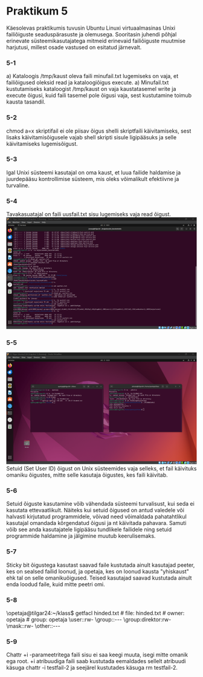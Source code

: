 # Praktikum 5

Käesolevas praktikumis tuvusin Ubuntu Linuxi virtuaalmasinas Unixi failiõiguste seaduspärasuste ja olemusega. Sooritasin juhendi põhjal erinevate süsteemikasutajatega mitmeid erinevaid failiõiguste muutmise harjutusi, millest osade vastused on esitatud järnevalt.

### 5-1
a) Kataloogis /tmp/kaust oleva faili minufail.txt lugemiseks on vaja, et failiõigused oleksid read ja kataloogiõigus execute.
a) Minufail.txt kustutamiseks kataloogist /tmp/kaust on vaja kaustatasemel write ja execute õigusi, kuid faili tasemel pole õigusi vaja, sest kustutamine toimub kausta tasandil.

### 5-2
chmod a=x skriptifail ei ole piisav õigus shelli skriptfaili käivitamiseks, sest lisaks käivitamisõigusele vajab shell skripti sisule ligipääsuks ja selle käivitamiseks lugemisõigust.

### 5-3
Igal Unixi süsteemi kasutajal on oma kaust, et luua failide haldamise ja juurdepääsu kontrollimise süsteem, mis oleks võimalikult efektiivne ja turvaline.

### 5-4
Tavakasuatajal on faili uusfail.txt sisu lugemiseks vaja read õigust.
![pilt1](https://github.com/JoosepTT/Operatsioonisysteemide_praktikumid/blob/main/Pildid/Screenshot%202024-10-21%20180141.png?raw=true)

### 5-5
![pilt2](https://github.com/JoosepTT/Operatsioonisysteemide_praktikumid/blob/main/Pildid/Screenshot%202024-10-21%20183923.png?raw=true)
Setuid (Set User ID) õigust on Unix süsteemides vaja selleks, et fail käivituks omaniku  õigustes, mitte selle kasutaja õigustes, kes faili käivitab. 

### 5-6
Setuid õiguste kasutamine võib vähendada süsteemi turvalisust, kui seda ei kasutata ettevaatlikult. Näiteks kui setuid õigused on antud valedele või halvasti kirjutatud programmidele, võivad need võimaldada pahatahtlikul kasutajal omandada kõrgendatud õigusi ja nt käivitada pahavara. Samuti võib see anda kasutajatele ligipääsu tundlikele failidele ning setuid programmide haldamine ja jälgimine muutub keerulisemaks.

### 5-7
Sticky bit õigustega kasutast saavad faile kustutada ainult kasutajad peeter, kes on sealsed failid loonud, ja opetaja, kes on loonud kausta "yhiskaust" ehk tal on selle omanikuõigused. Teised kasutajad saavad kustutada ainult enda loodud faile, kuid mitte peetri omi.

### 5-8
\opetaja@tilgar24:~/klass$ getfacl hinded.txt
\# file: hinded.txt
\# owner: opetaja
\# group: opetaja
\user::rw-
\group::---
\group:direktor:rw-
\mask::rw-
\other::---

### 5-9
Chattr +i -parameetritega faili sisu ei saa keegi muuta, isegi mitte omanik ega root. +i atribuudiga faili saab kustutada eemaldades sellelt atribuudi käsuga chattr -i testfail-2 ja seejärel kustutades käsuga rm testfail-2.
